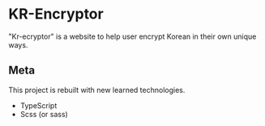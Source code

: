 # KR-Encryptor

"Kr-ecryptor" is a website to help user encrypt Korean in their own unique ways.

## Meta

This project is rebuilt with new learned technologies.

- TypeScript
- Scss (or sass)
